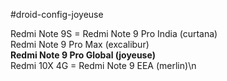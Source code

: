 #droid-config-joyeuse

Redmi Note 9S = Redmi Note 9 Pro India (curtana)<br>
Redmi Note 9 Pro Max (excalibur)<br>
**Redmi Note 9 Pro Global (joyeuse)**<br>
Redmi 10X 4G = Redmi Note 9 EEA (merlin)\n
